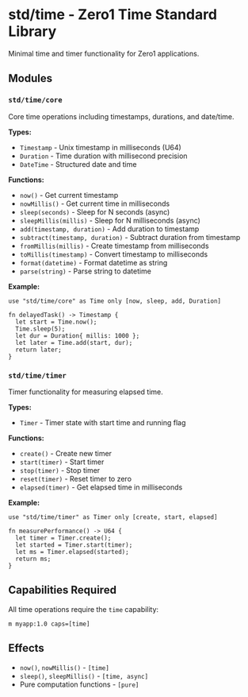# std/time - Zero1 Time Standard Library

Minimal time and timer functionality for Zero1 applications.

## Modules

### `std/time/core`

Core time operations including timestamps, durations, and date/time.

**Types:**
- `Timestamp` - Unix timestamp in milliseconds (U64)
- `Duration` - Time duration with millisecond precision
- `DateTime` - Structured date and time

**Functions:**
- `now()` - Get current timestamp
- `nowMillis()` - Get current time in milliseconds  
- `sleep(seconds)` - Sleep for N seconds (async)
- `sleepMillis(millis)` - Sleep for N milliseconds (async)
- `add(timestamp, duration)` - Add duration to timestamp
- `subtract(timestamp, duration)` - Subtract duration from timestamp
- `fromMillis(millis)` - Create timestamp from milliseconds
- `toMillis(timestamp)` - Convert timestamp to milliseconds
- `format(datetime)` - Format datetime as string
- `parse(string)` - Parse string to datetime

**Example:**
```z1r
use "std/time/core" as Time only [now, sleep, add, Duration]

fn delayedTask() -> Timestamp {
  let start = Time.now();
  Time.sleep(5);
  let dur = Duration{ millis: 1000 };
  let later = Time.add(start, dur);
  return later;
}
```

### `std/time/timer`

Timer functionality for measuring elapsed time.

**Types:**
- `Timer` - Timer state with start time and running flag

**Functions:**
- `create()` - Create new timer
- `start(timer)` - Start timer
- `stop(timer)` - Stop timer
- `reset(timer)` - Reset timer to zero
- `elapsed(timer)` - Get elapsed time in milliseconds

**Example:**
```z1r
use "std/time/timer" as Timer only [create, start, elapsed]

fn measurePerformance() -> U64 {
  let timer = Timer.create();
  let started = Timer.start(timer);
  let ms = Timer.elapsed(started);
  return ms;
}
```

## Capabilities Required

All time operations require the `time` capability:
```z1c
m myapp:1.0 caps=[time]
```

## Effects

- `now()`, `nowMillis()` - `[time]`
- `sleep()`, `sleepMillis()` - `[time, async]`
- Pure computation functions - `[pure]`
